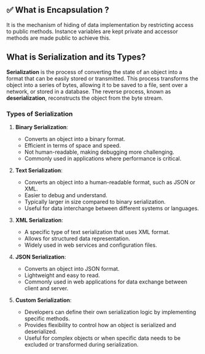 ## ✅ What is Encapsulation ?
It is the mechanism of hiding of data implementation by restricting access to public methods. Instance 
variables are kept private and accessor methods are made public to achieve this.

## What is Serialization and its Types?
**Serialization** is the process of converting the state of an object into a format that can be easily stored or transmitted. This process transforms the object into a series of bytes, allowing it to be saved to a file, sent over a network, or stored in a database. The reverse process, known as **deserialization**, reconstructs the object from the byte stream.

### Types of Serialization

1. **Binary Serialization**:
   - Converts an object into a binary format.
   - Efficient in terms of space and speed.
   - Not human-readable, making debugging more challenging.
   - Commonly used in applications where performance is critical.

2. **Text Serialization**:
   - Converts an object into a human-readable format, such as JSON or XML.
   - Easier to debug and understand.
   - Typically larger in size compared to binary serialization.
   - Useful for data interchange between different systems or languages.

3. **XML Serialization**:
   - A specific type of text serialization that uses XML format.
   - Allows for structured data representation.
   - Widely used in web services and configuration files.

4. **JSON Serialization**:
   - Converts an object into JSON format.
   - Lightweight and easy to read.
   - Commonly used in web applications for data exchange between client and server.

5. **Custom Serialization**:
   - Developers can define their own serialization logic by implementing specific methods.
   - Provides flexibility to control how an object is serialized and deserialized.
   - Useful for complex objects or when specific data needs to be excluded or transformed during serialization.
